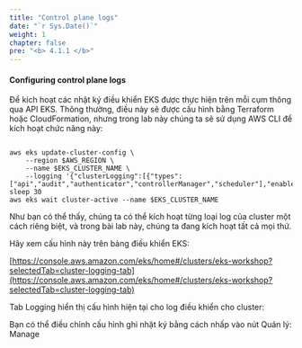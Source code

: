 ```yaml
---
title: "Control plane logs"
date: "`r Sys.Date()`"
weight: 1
chapter: false
pre: "<b> 4.1.1 </b>"
---
```


#### Configuring control plane logs


Để kích hoạt các nhật ký điều khiển EKS được thực hiện trên mỗi cụm thông qua API EKS. Thông thường, điều này sẽ được cấu hình bằng Terraform hoặc CloudFormation, nhưng trong lab này chúng ta sẽ sử dụng AWS CLI để kích hoạt chức năng này:

```

aws eks update-cluster-config \
    --region $AWS_REGION \
    --name $EKS_CLUSTER_NAME \
    --logging '{"clusterLogging":[{"types":["api","audit","authenticator","controllerManager","scheduler"],"enabled":true}]}'
sleep 30
aws eks wait cluster-active --name $EKS_CLUSTER_NAME

```

Như bạn có thể thấy, chúng ta có thể kích hoạt từng loại log của cluster một cách riêng biệt, và trong bài lab này, chúng ta đang kích hoạt tất cả mọi thứ.

Hãy xem cấu hình này trên bảng điều khiển EKS:

[https://console.aws.amazon.com/eks/home#/clusters/eks-workshop?selectedTab=cluster-logging-tab](https://console.aws.amazon.com/eks/home#/clusters/eks-workshop?selectedTab=cluster-logging-tab)

Tab Logging hiển thị cấu hình hiện tại cho log điều khiển cho cluster:


Bạn có thể điều chỉnh cấu hình ghi nhật ký bằng cách nhấp vào nút Quản lý: Manage